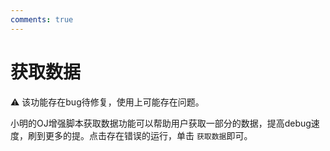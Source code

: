 ```yaml
---
comments: true
---
```

# 获取数据

⚠️ 该功能存在bug待修复，使用上可能存在问题。

小明的OJ增强脚本获取数据功能可以帮助用户获取一部分的数据，提高debug速度，刷到更多的提。点击存在错误的运行，单击 ``获取数据``即可。
